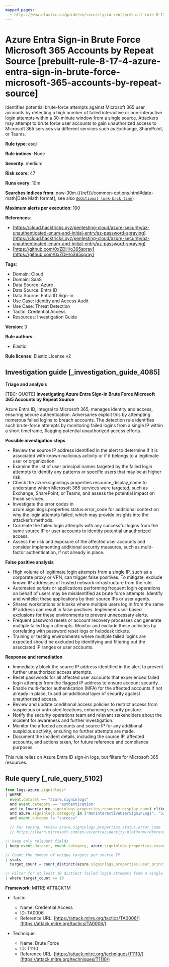 ```yaml
---
mapped_pages:
  - https://www.elastic.co/guide/en/security/current/prebuilt-rule-8-17-4-azure-entra-sign-in-brute-force-microsoft-365-accounts-by-repeat-source.html
---
```


# Azure Entra Sign-in Brute Force Microsoft 365 Accounts by Repeat Source [prebuilt-rule-8-17-4-azure-entra-sign-in-brute-force-microsoft-365-accounts-by-repeat-source]

Identifies potential brute-force attempts against Microsoft 365 user accounts by detecting a high number of failed interactive or non-interactive login attempts within a 30-minute window from a single source. Attackers may attempt to brute force user accounts to gain unauthorized access to Microsoft 365 services via different services such as Exchange, SharePoint, or Teams.

**Rule type**: esql

**Rule indices**: None

**Severity**: medium

**Risk score**: 47

**Runs every**: 10m

**Searches indices from**: now-30m ({{ref}}/common-options.html#date-math[Date Math format], see also [`Additional look-back time`](docs-content://solutions/security/detect-and-alert/create-detection-rule.md#rule-schedule))

**Maximum alerts per execution**: 100

**References**:

* [https://cloud.hacktricks.xyz/pentesting-cloud/azure-security/az-unauthenticated-enum-and-initial-entry/az-password-spraying](https://cloud.hacktricks.xyz/pentesting-cloud/azure-security/az-unauthenticated-enum-and-initial-entry/az-password-spraying)
* [https://github.com/0xZDH/o365spray](https://github.com/0xZDH/o365spray)

**Tags**:

* Domain: Cloud
* Domain: SaaS
* Data Source: Azure
* Data Source: Entra ID
* Data Source: Entra ID Sign-in
* Use Case: Identity and Access Audit
* Use Case: Threat Detection
* Tactic: Credential Access
* Resources: Investigation Guide

**Version**: 3

**Rule authors**:

* Elastic

**Rule license**: Elastic License v2

## Investigation guide [_investigation_guide_4085]

**Triage and analysis**

[TBC: QUOTE]
**Investigating Azure Entra Sign-in Brute Force Microsoft 365 Accounts by Repeat Source**

Azure Entra ID, integral to Microsoft 365, manages identity and access, ensuring secure authentication. Adversaries exploit this by attempting numerous failed logins to breach accounts. The detection rule identifies such brute-force attempts by monitoring failed logins from a single IP within a short timeframe, flagging potential unauthorized access efforts.

**Possible investigation steps**

* Review the source IP address identified in the alert to determine if it is associated with known malicious activity or if it belongs to a legitimate user or organization.
* Examine the list of user principal names targeted by the failed login attempts to identify any patterns or specific users that may be at higher risk.
* Check the azure.signinlogs.properties.resource_display_name to understand which Microsoft 365 services were targeted, such as Exchange, SharePoint, or Teams, and assess the potential impact on those services.
* Investigate the error codes in azure.signinlogs.properties.status.error_code for additional context on why the login attempts failed, which may provide insights into the attacker’s methods.
* Correlate the failed login attempts with any successful logins from the same source IP or user accounts to identify potential unauthorized access.
* Assess the risk and exposure of the affected user accounts and consider implementing additional security measures, such as multi-factor authentication, if not already in place.

**False positive analysis**

* High volume of legitimate login attempts from a single IP, such as a corporate proxy or VPN, can trigger false positives. To mitigate, exclude known IP addresses of trusted network infrastructure from the rule.
* Automated scripts or applications performing frequent login operations on behalf of users may be misidentified as brute force attempts. Identify and whitelist these applications by their source IPs or user agents.
* Shared workstations or kiosks where multiple users log in from the same IP address can result in false positives. Implement user-based exclusions for these environments to prevent unnecessary alerts.
* Frequent password resets or account recovery processes can generate multiple failed login attempts. Monitor and exclude these activities by correlating with password reset logs or helpdesk tickets.
* Training or testing environments where multiple failed logins are expected should be excluded by identifying and filtering out the associated IP ranges or user accounts.

**Response and remediation**

* Immediately block the source IP address identified in the alert to prevent further unauthorized access attempts.
* Reset passwords for all affected user accounts that experienced failed login attempts from the flagged IP address to ensure account security.
* Enable multi-factor authentication (MFA) for the affected accounts if not already in place, to add an additional layer of security against unauthorized access.
* Review and update conditional access policies to restrict access from suspicious or untrusted locations, enhancing security posture.
* Notify the security operations team and relevant stakeholders about the incident for awareness and further investigation.
* Monitor the affected accounts and source IP for any additional suspicious activity, ensuring no further attempts are made.
* Document the incident details, including the source IP, affected accounts, and actions taken, for future reference and compliance purposes.

This rule relies on Azure Entra ID sign-in logs, but filters for Microsoft 365 resources.


## Rule query [_rule_query_5102]

```js
from logs-azure.signinlogs*
| WHERE
  event.dataset == "azure.signinlogs"
  and event.category == "authentication"
  and to_lower(azure.signinlogs.properties.resource_display_name) rlike "(.*)365(.*)"
  and azure.signinlogs.category in ("NonInteractiveUserSignInLogs", "SignInLogs")
  and event.outcome != "success"

  // For tuning, review azure.signinlogs.properties.status.error_code
  // https://learn.microsoft.com/en-us/entra/identity-platform/reference-error-codes

// keep only relevant fields
| keep event.dataset, event.category, azure.signinlogs.properties.resource_display_name, azure.signinlogs.category, event.outcome, azure.signinlogs.properties.user_principal_name, source.ip

// Count the number of unique targets per source IP
| stats
  target_count = count_distinct(azure.signinlogs.properties.user_principal_name) by source.ip

// Filter for at least 10 distinct failed login attempts from a single source
| where target_count >= 10
```

**Framework**: MITRE ATT&CKTM

* Tactic:

    * Name: Credential Access
    * ID: TA0006
    * Reference URL: [https://attack.mitre.org/tactics/TA0006/](https://attack.mitre.org/tactics/TA0006/)

* Technique:

    * Name: Brute Force
    * ID: T1110
    * Reference URL: [https://attack.mitre.org/techniques/T1110/](https://attack.mitre.org/techniques/T1110/)




